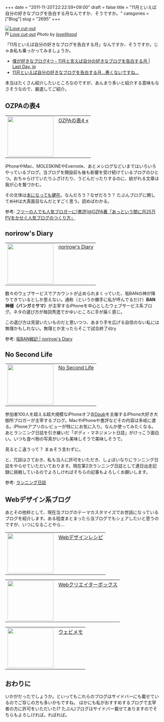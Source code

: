 +++
date = "2011-11-20T22:22:59+09:00"
draft = false
title = "11月といえば自分の好きなブログを告白する月なんですか、そうですか。"
categories = ["Blog"]
slug = "2695"
+++

<p><a rel="nofollow" target="_blank" href="http://www.flickr.com/photos/lovelihood/4339135678/" title="Love cut-out by lovelihood, on Flickr"><img class="flickr_photo" src="http://farm5.staticflickr.com/4051/4339135678_b4c93ced35.jpg" alt="Love cut-out"/></a><br /><cite class="flickr_photographer"><img src="http://farm4.static.flickr.com/3329/favicons/72157601614001242_7730.png" width="16" height="16" alt="flickr.com" class="favicon"><a rel="nofollow" target="_blank" href="http://www.flickr.com/photos/lovelihood/4339135678/">Love cut-out</a> Photo by <a rel="nofollow" target="_blank" href="http://www.flickr.com/photos/lovelihood/">lovelihood</a></cite></p>

「11月といえば自分の好きなブログを告白する月」なんですか、そうですか。じゃあ私も乗っかってみましょうか。

<ul>
<li>
<a href="http://www.lastday.jp/2011/11/17/4blogs-i-really-like" target="_blank">僕が好きなブログ4つ - 11月と言えば自分の好きなブログを告白する月 | Last Day. jp</a><a href="http://b.hatena.ne.jp/entry/http://www.lastday.jp/2011/11/17/4blogs-i-really-like" target="_blank"><img src="http://b.hatena.ne.jp/entry/image/http://www.lastday.jp/2011/11/17/4blogs-i-really-like" alt="" /></a>
</li>
<li>
<a href="http://punksteady.com/2011/11/17/love-blog/" target="_blank">11月といえば自分の好きなブログを告白する月…悪くないですね…</a><a href="http://b.hatena.ne.jp/entry/http://punksteady.com/2011/11/17/love-blog/" target="_blank"><img src="http://b.hatena.ne.jp/entry/image/http://punksteady.com/2011/11/17/love-blog/" alt="" /></a>
</li>
</ul>
本当はたくさん紹介したいところなのですが、あんまり多いと紹介する意味もなさそうなので、厳選してご紹介。<!--more--><h2>OZPAの表4</h2>
<table border="0"><td valign="top" width="150"><a href="http://ozpa-h4.com/" target="_blank"><img src="http://capture.heartrails.com/150x130/shadow?http://ozpa-h4.com/" alt="" width="150" height="130" /></a></td><td valign="top"><a  href="http://ozpa-h4.com/" target="_blank">OZPAの表4 «</a><a href="http://b.hatena.ne.jp/entry/http://ozpa-h4.com/" target="_blank"><img src="http://b.hatena.ne.jp/entry/image/http://ozpa-h4.com/" alt="" /></a></td></table>
iPhoneやMac、MOLESKINEやEvernote、あとメシログなどいまではいろいろやっているブログ。当ブログを開設前も後も影響を受け続けているブログのひとつ。おちゃらけていたりふざけたり、うどんだったりするのに、紡がれる文章は我が心を鷲づかむ。

その文体は<a href="http://knk-n.com/2011/09/02/ozpa25pv/" target="_blank">本になっても健在</a>。なんだろう？なぜだろう？ たぶんブログに関して<del>だけ</del>は大真面目なんだとすごく思う。読めばわかる。

参考: <a href="http://knk-n.com/2011/09/02/ozpa25pv/" target="_blank">フツーの人でも人気ブロガーに[書評]@OZPA著「あっという間に月25万PVをかせぐ人気ブログのつくり方」</a><a href="http://b.hatena.ne.jp/entry/http://knk-n.com/2011/09/02/ozpa25pv/" target="_blank"><img src="http://b.hatena.ne.jp/entry/image/http://knk-n.com/2011/09/02/ozpa25pv/" alt="" /></a>


<h2>norirow's Diary</h2>
<table border="0"><td valign="top" width="150"><a href="http://norirow.chips.jp/" target="_blank"><img src="http://capture.heartrails.com/150x130/shadow?http://norirow.chips.jp/" alt="" width="150" height="130" /></a></td><td valign="top"><a  href="http://norirow.chips.jp/" target="_blank">norirow's Diary</a><a href="http://b.hatena.ne.jp/entry/http://norirow.chips.jp/" target="_blank"><img src="http://b.hatena.ne.jp/entry/image/http://norirow.chips.jp/" alt="" /></a></td></table>
数々のウェブサービスでアカウントが止められまくっていた、垢BANの神が降りてきているとしか思えない。通称（というか勝手に私が呼んでるだけ）<strong>BAN神様（バンガミサマ）</strong>が主宰するiPhoneを中心としたウェブサービス系ブログ。ネタの選び方が毎回秀逸でかゆいところに手が届く感じ。

この選び方は見習いたいものだと思いつつ、あまり手を広げる自信のない私には無理かもしれない。無理とか言ったらそこで試合終了d(ry

参考: <a href="http://norirow.chips.jp/bansenki" target="_blank">垢BAN戦記 | norirow's Diary</a><a href="http://b.hatena.ne.jp/entry/http://norirow.chips.jp/bansenki" target="_blank"><img src="http://b.hatena.ne.jp/entry/image/http://norirow.chips.jp/bansenki" alt="" /></a>

<h2>No Second Life</h2>
<table border="0"><td valign="top" width="150"><a href="http://www.ttcbn.net/no_second_life/" target="_blank"><img src="http://capture.heartrails.com/150x130/shadow?http://www.ttcbn.net/no_second_life/" alt="" width="150" height="130" /></a></td><td valign="top"><a  href="http://www.ttcbn.net/no_second_life/" target="_blank">No Second Life</a><a href="http://b.hatena.ne.jp/entry/http://www.ttcbn.net/no_second_life/" target="_blank"><img src="http://b.hatena.ne.jp/entry/image/http://www.ttcbn.net/no_second_life/" alt="" /></a></td></table>
参加者100人を超える超大規模なiPhoneオフ会<a href="http://www.ttcbn.net/no_second_life/archives/11059" target="_blank">Dpub</a>を主催するiPhone大好き大御所ブロガーが主宰するブログ。MacやiPhoneや書評などその内容は多岐に渡る。iPhoneアプリのレビューが特ににお気に入り。なんか使ってみたくなる。
あとランニング日誌を引き継いだ「ボディ・マネジメント日誌」がけっこう面白い。いつも食べ物の写真がいつも美味しそうで美味しそうで。

見るとこ違うって？  まぁそう言わずに。

と、冗談はさておき、私も当人に許可をいただき、しょぼいなりにランニング日誌をやらせていただいております。現在第2次ランニング日誌として連日出走記録に挑戦しているのでよろしければそちらの記事もよろしくお願いします。

参考: <a href="http://knk-n.com/tag/running-diary/" target="_blank">ランニング日誌</a><a href="http://b.hatena.ne.jp/entry/http://knk-n.com/tag/running-diary/" target="_blank"><img src="http://b.hatena.ne.jp/entry/image/http://knk-n.com/tag/running-diary/" alt="" /></a>

<h2>Webデザイン系ブログ</h2>
あとその他枠として、現在当ブログのテーマカスタマイズでお世話になっているブログを紹介します。ある程度まとまったら当ブログでもシェアしたいと思うのですが、いつになることやら…

<table border="0"><td valign="top" width="150"><a href="http://webdesignrecipes.com/" target="_blank"><img src="http://capture.heartrails.com/150x130/shadow?http://webdesignrecipes.com/" alt="" width="150" height="130" /></a></td><td valign="top"><a  href="http://webdesignrecipes.com/" target="_blank">Webデザインレシピ</a><a href="http://b.hatena.ne.jp/entry/http://webdesignrecipes.com/" target="_blank"><img src="http://b.hatena.ne.jp/entry/image/http://webdesignrecipes.com/" alt="" /></a></td></table>

<table border="0"><td valign="top" width="150"><a href="http://www.webcreatorbox.com/" target="_blank"><img src="http://capture.heartrails.com/150x130/shadow?http://www.webcreatorbox.com/" alt="" width="150" height="130" /></a></td><td valign="top"><a  href="http://www.webcreatorbox.com/" target="_blank">Webクリエイターボックス</a><a href="http://b.hatena.ne.jp/entry/http://www.webcreatorbox.com/" target="_blank"><img src="http://b.hatena.ne.jp/entry/image/http://www.webcreatorbox.com/" alt="" /></a></td></table>

<table border="0"><td valign="top" width="150"><a href="http://webimemo.com/" target="_blank"><img src="http://capture.heartrails.com/150x130/shadow?http://webimemo.com/" alt="" width="150" height="130" /></a></td><td valign="top"><a  href="http://webimemo.com/" target="_blank">ウェビメモ</a><a href="http://b.hatena.ne.jp/entry/http://webimemo.com/" target="_blank"><img src="http://b.hatena.ne.jp/entry/image/http://webimemo.com/" alt="" /></a></td></table>

<h2>おわりに</h2>
いかがだったでしょうか。といってもこれらのブログはサイドバーにも載せているのでご存じの方も多いかもですね。
ほかにも私がおすすめするブログで主宰者の方に許可をいただいた(? たぶん)ブログはサイドバー載せてありますのでそちらもよろしければ。ればれば。
